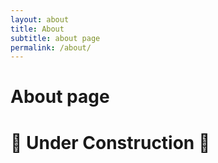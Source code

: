 ```yaml
---
layout: about
title: About
subtitle: about page
permalink: /about/
---
```


# About page

# 🚧 Under Construction 🚧
